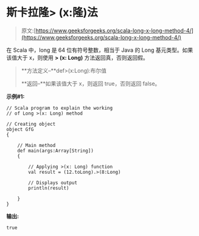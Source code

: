 # 斯卡拉隆> (x:隆)法

> 原文:[https://www.geeksforgeeks.org/scala-long-x-long-method-4/](https://www.geeksforgeeks.org/scala-long-x-long-method-4/)

在 Scala 中，long 是 64 位有符号整数，相当于 Java 的 Long 基元类型。如果该值大于 x，则使用 **> (x: Long)** 方法返回真，否则返回假。

> **方法定义–**def>(x:Long):布尔值
> 
> **返回–**如果该值大于 x，则返回 true，否则返回 false。

**示例#1:**

```
// Scala program to explain the working 
// of Long >(x: Long) method

// Creating object
object GfG
{ 

    // Main method
    def main(args:Array[String])
    {

        // Applying >(x: Long) function
        val result = (12.toLong).>(8:Long)

        // Displays output
        println(result)

    }
} 
```

**输出:**

```
true

```